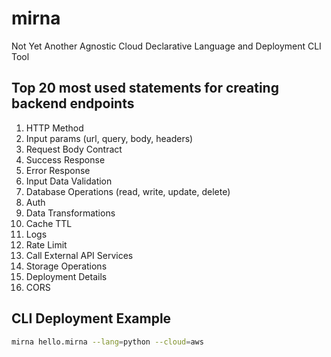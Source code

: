 # mirna
Not Yet Another Agnostic Cloud Declarative Language and Deployment CLI Tool

## Top 20 most used statements for creating backend endpoints

1. HTTP Method
2. Input params (url, query, body, headers)
3. Request Body Contract
4. Success Response
5. Error Response
6. Input Data Validation
7. Database Operations (read, write, update, delete)
8. Auth
9. Data Transformations
10. Cache TTL
11. Logs
12. Rate Limit
13. Call External API Services
14. Storage Operations
15. Deployment Details
16. CORS

## CLI Deployment Example
```bash
mirna hello.mirna --lang=python --cloud=aws
```
